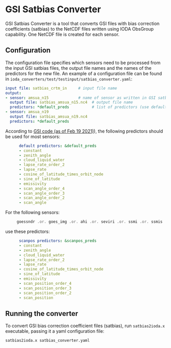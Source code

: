 # GSI Satbias Converter

GSI Satbias Converter is a tool that converts GSI files with bias correction coefficients (satbias)
to the NetCDF files written using IODA ObsGroup capability. One NetCDF file is created for each
sensor.

## Configuration

The configuration file specifies which sensors need to be processed from the input GSI satbias files,
the output file names and the names of the predictors for the new file.
An example of a configuration file can be found in `ioda_converters/test/testinput/satbias_converter.yaml`:

```yaml
input file: satbias_crtm_in     # input file name
output:
- sensor: amsua_n15             # name of sensor as written in GSI satbias_in file
  output file: satbias_amsua_n15.nc4  # output file name
  predictors: *default_preds          # list of predictors (use default predictors for amsu*/mhs/atms)
- sensor: amsua_n19
  output file: satbias_amsua_n19.nc4
  predictors: *default_preds
```

According to [GSI code (as of Feb 19 2021)](https://github.com/NOAA-EMC/GSI/blob/a9447258bb911d73ded0331141d0bf56abdfd74d/src/gsi/setuprad.f90#L992)),
the following predictors should be used for most sensors:

```yaml
      default predictors: &default_preds
      - constant
      - zenith_angle
      - cloud_liquid_water
      - lapse_rate_order_2
      - lapse_rate
      - cosine_of_latitude_times_orbit_node
      - sine_of_latitude
      - emissivity
      - scan_angle_order_4
      - scan_angle_order_3
      - scan_angle_order_2
      - scan_angle
```

For the following sensors:

```f90
     goessndr .or. goes_img .or. ahi .or. seviri .or. ssmi .or. ssmis .or. gmi .or. abi
```

use these predictors:

```yaml
      scanpos predictors: &scanpos_preds
      - constant
      - zenith_angle
      - cloud_liquid_water
      - lapse_rate_order_2
      - lapse_rate
      - cosine_of_latitude_times_orbit_node
      - sine_of_latitude
      - emissivity
      - scan_position_order_4
      - scan_position_order_3
      - scan_position_order_2
      - scan_position
```

## Running the converter

To convert GSI bias correction coefficient files (satbias), run `satbias2ioda.x` executable, passing it a yaml configuration file:

```bash
satbias2ioda.x satbias_converter.yaml
```
